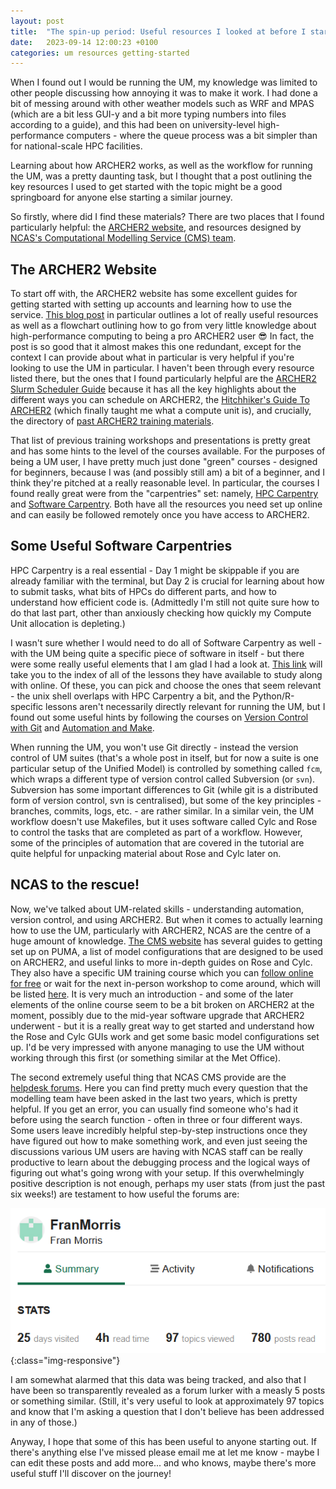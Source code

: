 ```yaml
---
layout: post
title:  "The spin-up period: Useful resources I looked at before I started"
date:   2023-09-14 12:00:23 +0100
categories: um resources getting-started
---
```


When I found out I would be running the UM, my knowledge was limited to other people discussing how annoying it was to make it work. I had done a bit of messing around with other weather models such as WRF and MPAS (which are a bit less GUI-y and a bit more typing numbers into files according to a guide), and this had been on university-level high-performance computers - where the queue process was a bit simpler than for national-scale HPC facilities. 

Learning about how ARCHER2 works, as well as the workflow for running the UM, was a pretty daunting task, but I thought that a post outlining the key resources I used to get started with the topic might be a good springboard for anyone else starting a similar journey.

So firstly, where did I find these materials? There are two places that I found particularly helpful: the [ARCHER2 website](https://www.archer2.ac.uk/), and resources designed by [NCAS's Computational Modelling Service (CMS) team](https://cms.ncas.ac.uk/).

## The ARCHER2 Website
To start off with, the ARCHER2 website has some excellent guides for getting started with setting up accounts and learning how to use the service. [This blog post](https://www.archer2.ac.uk/news/2022/05/18/where-to-start.html) in particular outlines a lot of really useful resources as well as a flowchart outlining how to go from very little knowledge about high-performance computing to being a pro ARCHER2 user 😎 In fact, the post is so good that it almost makes this one redundant, except for the context I can provide about what in particular is very helpful if you're looking to use the UM in particular. I haven't been through every resource listed there, but the ones that I found particularly helpful are the [ARCHER2 Slurm Scheduler Guide](https://docs.archer2.ac.uk/user-guide/scheduler/) because it has all the key highlights about the different ways you can schedule on ARCHER2, the [Hitchhiker's Guide To ARCHER2](https://www.archer2.ac.uk/training/courses/220302-hitchhikers-guide/) (which finally taught me what a compute unit is), and crucially, the directory of [past ARCHER2 training materials](https://www.archer2.ac.uk/training/materials/).

That list of previous training workshops and presentations is pretty great and has some hints to the level of the courses available. For the purposes of being a UM user, I have pretty much just done "green" courses - designed for beginners, because I was (and possibly still am) a bit of a beginner, and I think they're pitched at a really reasonable level. In particular, the courses I found really great were from the "carpentries" set: namely, [HPC Carpentry](https://www.archer2.ac.uk/training/courses/220726-hpc-carpentry/) and [Software Carpentry](https://software-carpentry.org/lessons/index.html). Both have all the resources you need set up online and can easily be followed remotely once you have access to ARCHER2.

## Some Useful Software Carpentries

HPC Carpentry is a real essential - Day 1 might be skippable if you are already familiar with the terminal, but Day 2 is crucial for learning about how to submit tasks, what bits of HPCs do different parts, and how to understand how efficient code is. (Admittedly I'm still not quite sure how to do that last part, other than anxiously checking how quickly my Compute Unit allocation is depleting.)

I wasn't sure whether I would need to do all of Software Carpentry as well - with the UM being quite a specific piece of software in itself - but there were some really useful elements that I am glad I had a look at. [This link](https://software-carpentry.org/lessons/index.html) will take you to the index of all of the lessons they have available to study along with online. Of these, you can pick and choose the ones that seem relevant - the unix shell overlaps with HPC Carpentry a bit, and the Python/R-specific lessons aren't necessarily directly relevant for running the UM, but I found out some useful hints by following the courses on [Version Control with Git](https://swcarpentry.github.io/git-novice/) and [Automation and Make](http://swcarpentry.github.io/make-novice/).

When running the UM, you won't use Git directly - instead the version control of UM suites (that's a whole post in itself, but for now a suite is one particular setup of the Unified Model) is controlled by something called `fcm`, which wraps a different type of version control called Subversion (or `svn`). Subversion has some important differences to Git (while git is a distributed form of version control, svn is centralised), but some of the key principles - branches, commits, logs, etc. - are rather similar. In a similar vein, the UM workflow doesn't use Makefiles, but it uses software called Cylc and Rose to control the tasks that are completed as part of a workflow. However, some of the principles of automation that are covered in the tutorial are quite helpful for unpacking material about Rose and Cylc later on.

## NCAS to the rescue!
Now, we've talked about UM-related skills - understanding automation, version control, and using ARCHER2. But when it comes to actually learning how to use the UM, particularly with ARCHER2, NCAS are the centre of a huge amount of knowledge. [The CMS website](https://cms.ncas.ac.uk) has several guides to getting set up on PUMA, a list of model configurations that are designed to be used on ARCHER2, and useful links to more in-depth guides on Rose and Cylc. They also have a specific UM training course which you can [follow online for free](https://ncas-cms.github.io/um-training/) or wait for the next in-person workshop to come around, which will be listed [here](https://ncas.ac.uk/study-with-us/introduction-to-unified-model/). It is very much an introduction - and some of the later elements of the online course seem to be a bit broken on ARCHER2 at the moment, possibly due to the mid-year software upgrade that ARCHER2 underwent - but it is a really great way to get started and understand how the Rose and Cylc GUIs work and get some basic model configurations set up. I'd be very impressed with anyone managing to use the UM without working through this first (or something similar at the Met Office). 

The second extremely useful thing that NCAS CMS provide are the [helpdesk forums](https://cms-helpdesk.ncas.ac.uk/). Here you can find pretty much every question that the modelling team have been asked in the last two years, which is pretty helpful. If you get an error, you can usually find someone who's had it before using the search function - often in three or four different ways. Some users leave incredibly helpful step-by-step instructions once they have figured out how to make something work, and even just seeing the discussions various UM users are having with NCAS staff can be really productive to learn about the debugging process and the logical ways of figuring out what's going wrong with your setup. If this overwhelmingly positive description is not enough, perhaps my user stats (from just the past six weeks!) are testament to how useful the forums are:

![frans-cms-forum-user-stats](../assets/img/cms_forum_user_stats.png){:class="img-responsive"}

I am somewhat alarmed that this data was being tracked, and also that I have been so transparently revealed as a forum lurker with a measly 5 posts or something similar. (Still, it's very useful to look at approximately 97 topics and know that I'm asking a question that I don't believe has been addressed in any of those.)

Anyway, I hope that some of this has been useful to anyone starting out. If there's anything else I've missed please email me at let me know - maybe I can edit these posts and add more... and who knows, maybe there's more useful stuff I'll discover on the journey!